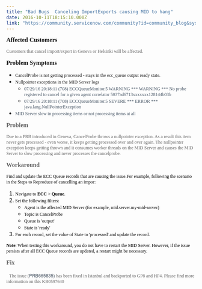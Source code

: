```yaml
---
title: "Bad Bugs  Canceling ImportExports causing MID to hang"
date: 2016-10-11T18:15:10.000Z
link: "https://community.servicenow.com/community?id=community_blog&sys_id=ad8ce6e1dbd0dbc01dcaf3231f96192c"
---
```

<p><span style="font-weight: inherit; font-size: 12pt; font-family: Verdana; font-style: inherit;"><strong style="font-style: inherit;">Affected Customers</strong></span></p><p style="font-family: 'Helvetica Neue';"></p><p style="color: #666666; font-family: 'Helvetica Neue';"><span style="font-weight: inherit; font-size: 12px; font-family: Verdana; font-style: inherit;">Customers that cancel import/export in Geneva or Helsinki will be affected.</span></p><p style="font-family: 'Helvetica Neue';"></p><div><span style="font-weight: inherit; font-size: 16px; font-family: Verdana; font-style: inherit;"><strong style="font-style: inherit;">Problem Symptoms</strong></span></div><div> </div><ul><li><span style="font-size: 12px; font-family: Verdana;">CancelProbe is not getting processed - stays in the ecc_queue output ready state.</span></li><li><span style="font-size: 12px; font-family: Verdana;">Nullpointer exceptions in the MID Server logs</span><ul><li><span style="color: #455464; font-size: 12px; font-family: Verdana;">07/29/16 20:18:11 (708) ECCQueueMonitor.5 WARNING *** WARNING *** No probe registered to cancel for a given agent correlator 5037ad6713xxxxxxx128144b03b </span></li><li><span style="color: #455464; font-size: 12px; font-family: Verdana;">07/29/16 20:18:11 (708) ECCQueueMonitor.5 SEVERE *** ERROR *** java.lang.NullPointerException </span></li></ul></li><li><span style="color: #455464; font-size: 12px; font-family: Verdana;">MID Server slow in processing items or not processing items at all</span></li></ul><p><span style="color: #666666; font-weight: inherit; font-size: 12pt; font-family: Verdana; font-style: inherit;"><strong style="font-style: inherit;">Problem</strong></span></p><p></p><p><span style="color: #666666; font-size: 12px; font-family: Verdana;">Due to a PRB introduced in Geneva, CancelProbe throws a nullpointer exception. As a result this item never gets processed - even worse, it keeps getting processed over and over again. The nullpointer exception keeps getting thrown and it consumes worker threads on the MID Server and causes the MID Server to slow processing and never processes the cancelprobe.</span><span style="color: #666666; font-family: Verdana;"> </span></p><p></p><p><span style="color: #666666; font-weight: inherit; font-size: 12pt; font-family: Verdana; font-style: inherit;"><strong style="font-style: inherit;">Workaround</strong></span></p><p></p><p><span style="color: #000000; font-size: 12px; font-family: Verdana;">Find and update the ECC Queue records that are causing the issue.</span><span style="color: #000000; font-size: 12px; font-family: Verdana;">For example, following the scenario in the Steps to Reproduce of cancelling an impor:</span></p><ol style="color: #000000;"><li><span style="font-size: 12px; font-family: Verdana;">Navigate to <strong>ECC</strong> &gt; <strong>Queue</strong>.</span></li><li><span style="font-size: 12px; font-family: Verdana;">Set the following filters:</span><ul><li><span style="font-size: 12px; font-family: Verdana;">Agent is the affected MID Server (for example, mid.server.my-mid-server)</span></li><li><span style="font-size: 12px; font-family: Verdana;">Topic is CancelProbe</span></li><li><span style="font-size: 12px; font-family: Verdana;">Queue is 'output'</span></li><li><span style="font-size: 12px; font-family: Verdana;">State is 'ready'</span></li></ul></li><li><span style="font-size: 12px; font-family: Verdana;">For each record, set the value of State to 'processed' and update the record.</span></li></ol><p style="color: #000000; font-size: 11px;"><span style="font-size: 12px; font-family: Verdana;"><strong>Note</strong>: When testing this workaround, you do not have to restart the MID Server. However, if the issue persists after all ECC Queue records are updated, a restart might be necessary.</span></p><p style="font-family: 'Helvetica Neue';"><span style="color: #666666; font-family: Verdana;"> </span></p><div><span style="color: #666666; font-weight: inherit; font-size: 12pt; font-family: Verdana; font-style: inherit;"><strong style="font-style: inherit;">Fix</strong></span></div><div> </div><p style="font-family: 'Helvetica Neue';">   <span style="font-size: 12px; font-family: 'Helvetica Neue';"><span style="color: #666666; font-family: Verdana;">The issue (</span><span style="color: #485563; font-family: SourceSansPro, 'Helvetica Neue', Arial;">PRB665835) </span><span style="color: #666666; font-family: Verdana;">has been fixed in Istanbul and backported to GP8 and HP4. Please find more information on this KB0597640</span></span></p>